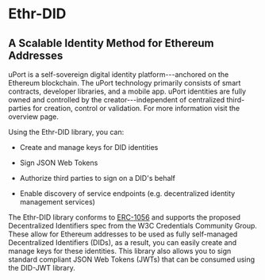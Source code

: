 Ethr-DID
========

A Scalable Identity Method for Ethereum Addresses
-------------------------------------------------

uPort is a self-sovereign digital identity platform---anchored on the Ethereum blockchain. The uPort technology primarily consists of smart contracts, developer libraries, and a mobile app. uPort identities are fully owned and controlled by the creator---independent of centralized third-parties for creation, control or validation. For more information visit the overview page.

Using the Ethr-DID library, you can:

-   Create and manage keys for DID identities

-   Sign JSON Web Tokens

-   Authorize third parties to sign on a DID's behalf

-   Enable discovery of service endpoints (e.g. decentralized identity management services)

The Ethr-DID library conforms to [ERC-1056](https://github.com/ethereum/EIPs/issues/1056) and supports the proposed Decentralized Identifiers spec from the W3C Credentials Community Group. These allow for Ethereum addresses to be used as fully self-managed Decentralized Identifiers (DIDs), as a result, you can easily create and manage keys for these identities. This library also allows you to sign standard compliant JSON Web Tokens (JWTs) that can be consumed using the DID-JWT library.
